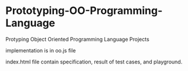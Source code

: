 # Prototyping-OO-Programming-Language
Protyping Object Oriented Programming Language Projects

implementation is in oo.js file

index.html file contain specification, result of test cases, and playground. 